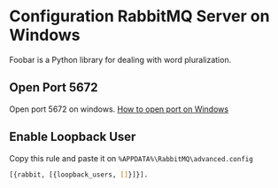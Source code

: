 # Configuration RabbitMQ Server on Windows

Foobar is a Python library for dealing with word pluralization.

## Open Port 5672

Open port 5672 on windows. [How to open port on Windows](https://www.firehousesoftware.com/webhelp/FH/Content/FHEnterprise/FHEnterpriseInstallationGuide/24_StaticPort.htm)

## Enable Loopback User
Copy this rule and paste it on `%APPDATA%\RabbitMQ\advanced.config`
``` bash
[{rabbit, [{loopback_users, []}]}].
```